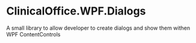 # ClinicalOffice.WPF.Dialogs
A small library to allow developer to create dialogs and show them withen WPF ContentControls
